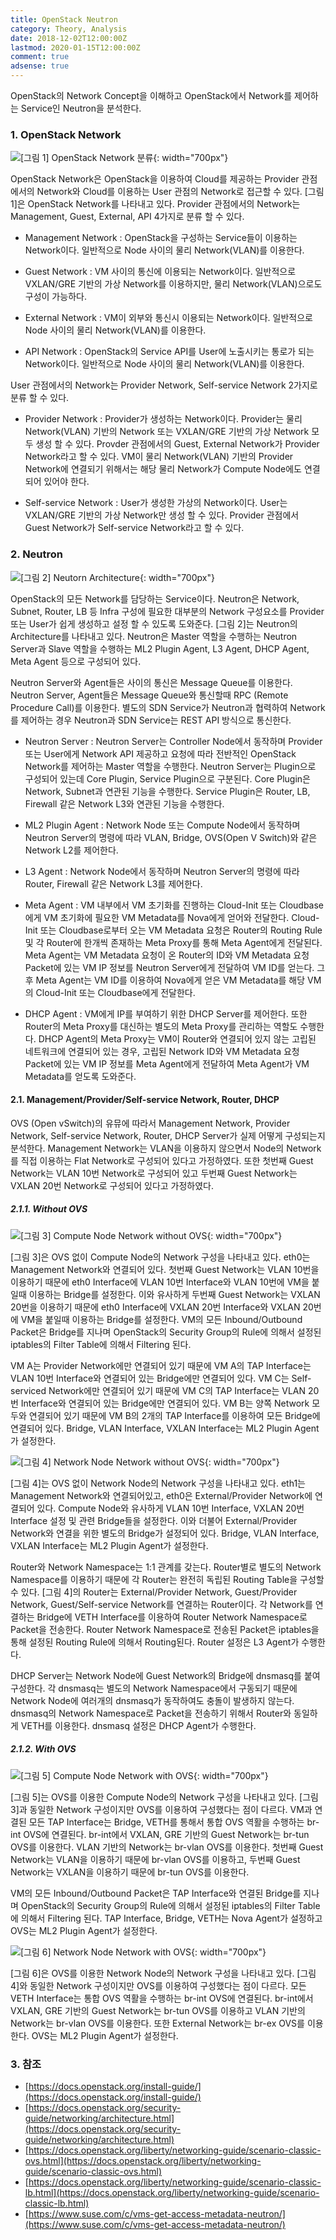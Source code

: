 ```yaml
---
title: OpenStack Neutron
category: Theory, Analysis
date: 2018-12-02T12:00:00Z
lastmod: 2020-01-15T12:00:00Z
comment: true
adsense: true
---
```


OpenStack의 Network Concept을 이해하고 OpenStack에서 Network를 제어하는 Service인 Neutron을 분석한다.

### 1. OpenStack Network

![[그림 1] OpenStack Network 분류]({{site.baseurl}}/images/theory_analysis/OpenStack_Neutron/OpenStack_Network.PNG){: width="700px"}

OpenStack Network은 OpenStack을 이용하여 Cloud를 제공하는 Provider 관점에서의 Network와 Cloud를 이용하는 User 관점의 Network로 접근할 수 있다. [그림 1]은 OpenStack Network를 나타내고 있다. Provider 관점에서의 Network는 Management, Guest, External, API 4가지로 분류 할 수 있다.

* Management Network : OpenStack을 구성하는 Service들이 이용하는 Network이다. 일반적으로 Node 사이의 물리 Network(VLAN)를 이용한다.

* Guest Network : VM 사이의 통신에 이용되는 Network이다. 일반적으로 VXLAN/GRE 기반의 가상 Network를 이용하지만, 물리 Network(VLAN)으로도 구성이 가능하다.

* External Network : VM이 외부와 통신시 이용되는 Network이다. 일반적으로 Node 사이의 물리 Network(VLAN)를 이용한다.

* API Network : OpenStack의 Service API를 User에 노출시키는 통로가 되는 Network이다. 일반적으로 Node 사이의 물리 Network(VLAN)를 이용한다.

User 관점에서의 Network는 Provider Network, Self-service Network 2가지로 분류 할 수 있다.

* Provider Network : Provider가 생성하는 Network이다. Provider는 물리 Network(VLAN) 기반의 Network 또는 VXLAN/GRE 기반의 가상 Network 모두 생성 할 수 있다. Provder 관점에서의 Guest, External Network가 Provider Network라고 할 수 있다. VM이 물리 Network(VLAN) 기반의 Provider Network에 연결되기 위해서는 해당 물리 Network가 Compute Node에도 연결되어 있어야 한다.

* Self-service Network : User가 생성한 가상의 Network이다. User는 VXLAN/GRE 기반의 가상 Network만 생성 할 수 있다. Provider 관점에서 Guest Network가 Self-service Network라고 할 수 있다.

### 2. Neutron

![[그림 2] Neutorn Architecture]({{site.baseurl}}/images/theory_analysis/OpenStack_Neutron/Neutron_Architecture.PNG){: width="700px"}

OpenStack의 모든 Network를 담당하는 Service이다. Neutron은 Network, Subnet, Router, LB 등 Infra 구성에 필요한 대부분의 Network 구성요소를 Provider 또는 User가 쉽게 생성하고 설정 할 수 있도록 도와준다. [그림 2]는 Neutron의 Architecture를 나타내고 있다. Neutron은 Master 역할을 수행하는 Neutron Server과 Slave 역할을 수행하는 ML2 Plugin Agent, L3 Agent, DHCP Agent, Meta Agent 등으로 구성되어 있다.

Neutron Server와 Agent들은 사이의 통신은 Message Queue를 이용한다. Neutron Server, Agent들은 Message Queue와 통신할때 RPC (Remote Procedure Call)를 이용한다. 별도의 SDN Service가 Neutron과 협력하여 Network를 제어하는 경우 Neutron과 SDN Service는 REST API 방식으로 통신한다.

* Neutron Server : Neutron Server는 Controller Node에서 동작하며 Provider 또는 User에게 Network API 제공하고 요청에 따라 전반적인 OpenStack Network를 제어하는 Master 역할을 수행한다. Neutron Server는 Plugin으로 구성되어 있는데 Core Plugin, Service Plugin으로 구분된다. Core Plugin은 Network, Subnet과 연관된 기능을 수행한다. Service Plugin은 Router, LB, Firewall 같은 Network L3와 연관된 기능을 수행한다.

* ML2 Plugin Agent : Network Node 또는 Compute Node에서 동작하며 Neutron Server의 명령에 따라 VLAN, Bridge, OVS(Open V Switch)와 같은 Network L2를 제어한다.

* L3 Agent : Network Node에서 동작하며 Neutron Server의 명령에 따라 Router, Firewall 같은 Network L3를 제어한다.

* Meta Agent : VM 내부에서 VM 초기화를 진행하는 Cloud-Init 또는 Cloudbase에게 VM 초기화에 필요한 VM Metadata를 Nova에게 얻어와 전달한다. Cloud-Init 또는 Cloudbase로부터 오는 VM Metadata 요청은 Router의 Routing Rule 및 각 Router에 한개씩 존재하는 Meta Proxy를 통해 Meta Agent에게 전달된다. Meta Agent는 VM Metadata 요청이 온 Router의 ID와 VM Metadata 요청 Packet에 있는 VM IP 정보를 Neutron Server에게 전달하여 VM ID를 얻는다. 그 후 Meta Agent는 VM ID를 이용하여 Nova에게 얻은 VM Metadata를 해당 VM의 Cloud-Init 또는 Cloudbase에게 전달한다.

* DHCP Agent : VM에게 IP를 부여하기 위한 DHCP Server를 제어한다. 또한 Router의 Meta Proxy를 대신하는 별도의 Meta Proxy를 관리하는 역할도 수행한다. DHCP Agent의 Meta Proxy는 VM이 Router와 연결되어 있지 않는 고립된 네트워크에 연결되어 있는 경우, 고립된 Network ID와 VM Metadata 요청 Packet에 있는 VM IP 정보를 Meta Agent에게 전달하여 Meta Agent가 VM Metadata를 얻도록 도와준다.

#### 2.1. Management/Provider/Self-service Network, Router, DHCP

OVS (Open vSwitch)의 유뮤에 따라서 Management Network, Provider Network, Self-service Network, Router, DHCP Server가 실제 어떻게 구성되는지 분석한다. Management Network는 VLAN을 이용하지 않으면서 Node의 Network를 직접 이용하는 Flat Network로 구성되어 있다고 가정하였다. 또한 첫번째 Guest Network는 VLAN 10번 Network로 구성되어 있고 두번째 Guest Network는 VXLAN 20번 Network로 구성되어 있다고 가정하였다.

##### 2.1.1. Without OVS

![[그림 3] Compute Node Network without OVS]({{site.baseurl}}/images/theory_analysis/OpenStack_Neutron/Compute_Node_No_OVS.PNG){: width="700px"}

[그림 3]은 OVS 없이 Compute Node의 Network 구성을 나타내고 있다. eth0는 Management Network와 연결되어 있다. 첫번째 Guest Network는 VLAN 10번을 이용하기 때문에 eth0 Interface에 VLAN 10번 Interface와 VLAN 10번에 VM을 붙일때 이용하는 Bridge를 설정한다. 이와 유사하게 두번째 Guest Network는 VXLAN 20번을 이용하기 때문에 eth0 Interface에 VXLAN 20번 Interface와 VXLAN 20번에 VM을 붙일때 이용하는 Bridge를 설정한다. VM의 모든 Inbound/Outbound Packet은 Bridge를 지나며 OpenStack의 Security Group의 Rule에 의해서 설정된 iptables의 Filter Table에 의해서 Filtering 된다.

VM A는 Provider Network에만 연결되어 있기 때문에 VM A의 TAP Interface는 VLAN 10번 Interface와  연결되어 있는 Bridge에만 연결되어 있다. VM C는 Self-serviced Network에만 연결되어 있기 때문에 VM C의 TAP Interface는 VLAN 20번 Interface와 연결되어 있는 Bridge에만 연결되어 있다. VM B는 양쪽 Network 모두와 연결되어 있기 때문에 VM B의 2개의 TAP Interface를 이용하여 모든 Bridge에 연결되어 있다. Bridge, VLAN Interface, VXLAN Interface는 ML2 Plugin Agent가 설정한다.

![[그림 4] Network Node Network without OVS]({{site.baseurl}}/images/theory_analysis/OpenStack_Neutron/Network_Node_No_OVS.PNG){: width="700px"}

[그림 4]는 OVS 없이 Network Node의 Network 구성을 나타내고 있다. eth1는 Management Network와 연결되어있고, eth0은 External/Provider Network에 연결되어 있다. Compute Node와 유사하게 VLAN 10번 Interface, VXLAN 20번 Interface 설정 및 관련 Bridge들을 설정한다. 이와 더불어 External/Provider Network와 연결을 위한 별도의 Bridge가 설정되어 있다. Bridge, VLAN Interface, VXLAN Interface는 ML2 Plugin Agent가 설정한다.

Router와 Network Namespace는 1:1 관계를 갖는다. Router별로 별도의 Network Namespace를 이용하기 때문에 각 Router는 완전히 독립된 Routing Table을 구성할 수 있다. [그림 4]의 Router는 External/Provider Network, Guest/Provider Network, Guest/Self-service Network를 연결하는 Router이다. 각 Network를 연결하는 Bridge에 VETH Interface를 이용하여 Router Network Namespace로 Packet을 전송한다. Router Network Namespace로 전송된 Packet은 iptables을 통해 설정된 Routing Rule에 의해서 Routing된다. Router 설정은 L3 Agent가 수행한다.

DHCP Server는 Network Node에 Guest Network의 Bridge에 dnsmasq를 붙여 구성한다. 각 dnsmasq는 별도의 Network Namespace에서 구동되기 때문에 Network Node에 여러개의 dnsmasq가 동작하여도 충돌이 발생하지 않는다. dnsmasq의 Network Namespace로 Packet을 전송하기 위해서 Router와 동일하게 VETH를 이용한다. dnsmasq 설정은 DHCP Agent가 수행한다.

##### 2.1.2. With OVS

![[그림 5] Compute Node Network with OVS]({{site.baseurl}}/images/theory_analysis/OpenStack_Neutron/Compute_Node_With_OVS.PNG){: width="700px"}

[그림 5]는 OVS를 이용한 Compute Node의 Network 구성을 나타내고 있다. [그림 3]과 동일한 Network 구성이지만 OVS를 이용하여 구성했다는 점이 다르다. VM과 연결된 모든 TAP Interface는 Bridge, VETH를 통해서 통합 OVS 역활을 수행하는 br-int OVS에 연결된다. br-int에서 VXLAN, GRE 기반의 Guest Network는 br-tun OVS를 이용한다. VLAN 기반의 Network는 br-vlan OVS를 이용한다. 첫번째 Guest Network는 VLAN을 이용하기 때문에 br-vlan OVS를 이용하고, 두번째 Guest Network는 VXLAN을 이용하기 때문에 br-tun OVS를 이용한다.

VM의 모든 Inbound/Outbound Packet은 TAP Interface와 연결된 Bridge를 지나며 OpenStack의 Security Group의 Rule에 의해서 설정된 iptables의 Filter Table에 의해서 Filtering 된다. TAP Interface, Bridge, VETH는 Nova Agent가 설정하고 OVS는 ML2 Plugin Agent가 설정한다.

![[그림 6] Network Node Network with OVS]({{site.baseurl}}/images/theory_analysis/OpenStack_Neutron/Network_Node_With_OVS.PNG){: width="700px"}

[그림 6]은 OVS를 이용한 Network Node의 Network 구성을 나타내고 있다. [그림 4]와 동일한 Network 구성이지만 OVS를 이용하여 구성했다는 점이 다르다. 모든 VETH Interface는 통합 OVS 역활을 수행하는 br-int OVS에 연결된다. br-int에서 VXLAN, GRE 기반의 Guest Network는 br-tun OVS를 이용하고 VLAN 기반의 Network는 br-vlan OVS를 이용한다. 또한 External Network는 br-ex OVS를 이용한다. OVS는 ML2 Plugin Agent가 설정한다.

### 3. 참조

* [https://docs.openstack.org/install-guide/](https://docs.openstack.org/install-guide/)
* [https://docs.openstack.org/security-guide/networking/architecture.html](https://docs.openstack.org/security-guide/networking/architecture.html)
* [https://docs.openstack.org/liberty/networking-guide/scenario-classic-ovs.html](https://docs.openstack.org/liberty/networking-guide/scenario-classic-ovs.html)
* [https://docs.openstack.org/liberty/networking-guide/scenario-classic-lb.html](https://docs.openstack.org/liberty/networking-guide/scenario-classic-lb.html)
* [https://www.suse.com/c/vms-get-access-metadata-neutron/](https://www.suse.com/c/vms-get-access-metadata-neutron/)
